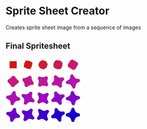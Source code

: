 # Sprite Sheet Creator
Creates sprite sheet image from a sequence of images


## Final Spritesheet
![Image not found](/SavedImage/FinalImage.png?raw=true "Final Spritesheet")
